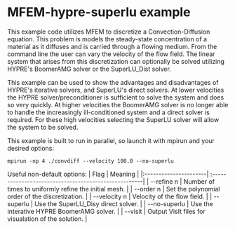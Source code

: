 # MFEM-hypre-superlu example

This example code utilizes MFEM to discretize a Convection-Diffusion equation.  This problem is 
models the steady-state concentration of a material as it diffuses and is carried through a flowing 
medium.  From the command line the user can vary the velocity of the flow field.  The linear system 
that arises from this discretization can optionally be solved utilizing HYPRE's
BoomerAMG solver or the SuperLU_Dist solver.

This example can be used to show the advantages and disadvantages of HYPRE's iterative solvers,
and SuperLU's direct solvers.  At lower velocities the HYPRE solver/preconditioner is 
sufficient to solve the system and does so very quickly.  At higher velocities the BoomerAMG solver
is no longer able to handle the increasingly ill-conditioned system and a direct solver is
required.  For these high velocities selecting the SuperLU solver will allow the system to 
be solved.

This example is built to run in parallel, so launch it with mpirun and your desired options:
```
mpirun -np 4 ./convdiff --velocity 100.0 --no-superlu
```

Useful non-default options:
|   Flag                | Meaning                                               |
|:----------------------| :-----------------------------------------------------|
| --refine n            | Number of times to uniformly refine the initial mesh. |
| --order n             | Set the polynomial order of the discretization.       |
| --velocity n          | Velocity of the flow field.                           |
| --superlu             | Use the SuperLU_Disy direct solver.                   |
| --no-superlu          | Use the interative HYPRE BoomerAMG solver.            |
| --visit               | Output VisIt files for visualation of the solution.   |
